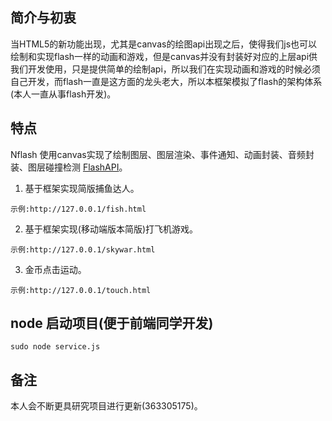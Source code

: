 ## 简介与初衷

当HTML5的新功能出现，尤其是canvas的绘图api出现之后，使得我们js也可以绘制和实现flash一样的动画和游戏，但是canvas并没有封装好对应的上层api供我们开发使用，只是提供简单的绘制api，所以我们在实现动画和游戏的时候必须自己开发，而flash一直是这方面的龙头老大，所以本框架模拟了flash的架构体系(本人一直从事flash开发)。 

## 特点

Nflash 使用canvas实现了绘制图层、图层渲染、事件通知、动画封装、音频封装、图层碰撞检测 [FlashAPI](http://help.adobe.com/zh_CN/FlashPlatform/reference/actionscript/3/)。

1. 基于框架实现简版捕鱼达人。 

```
示例:http://127.0.0.1/fish.html
```
2. 基于框架实现(移动端版本简版)打飞机游戏。

```
示例:http://127.0.0.1/skywar.html
```
3. 金币点击运动。 

```
示例:http://127.0.0.1/touch.html
```

## node 启动项目(便于前端同学开发)
```
sudo node service.js
```

## 备注

本人会不断更具研究项目进行更新(363305175)。
